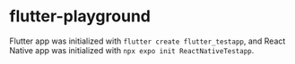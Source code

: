 # flutter-playground

Flutter app was initialized with `flutter create flutter_testapp`, and React Native app was initialized with `npx expo init ReactNativeTestapp`.

